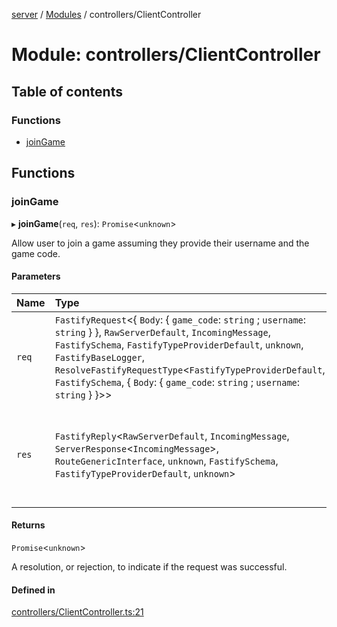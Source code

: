 [server](../README.md) / [Modules](../modules.md) / controllers/ClientController

# Module: controllers/ClientController

## Table of contents

### Functions

- [joinGame](controllers_ClientController.md#joingame)

## Functions

### joinGame

▸ **joinGame**(`req`, `res`): `Promise`<`unknown`\>

Allow user to join a game assuming they provide
their username and the game code.

#### Parameters

| Name | Type | Description |
| :------ | :------ | :------ |
| `req` | `FastifyRequest`<{ `Body`: { `game_code`: `string` ; `username`: `string`  }  }, `RawServerDefault`, `IncomingMessage`, `FastifySchema`, `FastifyTypeProviderDefault`, `unknown`, `FastifyBaseLogger`, `ResolveFastifyRequestType`<`FastifyTypeProviderDefault`, `FastifySchema`, { `Body`: { `game_code`: `string` ; `username`: `string`  }  }\>\> | The user request containing their username and the game id. |
| `res` | `FastifyReply`<`RawServerDefault`, `IncomingMessage`, `ServerResponse`<`IncomingMessage`\>, `RouteGenericInterface`, `unknown`, `FastifySchema`, `FastifyTypeProviderDefault`, `unknown`\> | The response to indicate to the user whether that their request succeeded. |

#### Returns

`Promise`<`unknown`\>

A resolution, or rejection, to indicate if the request was successful.

#### Defined in

[controllers/ClientController.ts:21](https://github.com/Jazzmoon/SawThat/blob/c2c2bae/src/server/controllers/ClientController.ts#L21)
